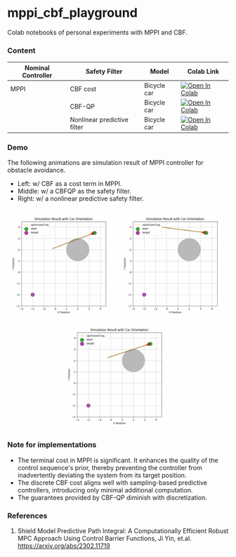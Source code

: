 # mppi_cbf_playground
Colab notebooks of personal experiments with MPPI and CBF.

### Content


| Nominal Controller | Safety Filter               | Model       | Colab Link                                                                                                                                                                                     |
| ------------------ | --------------------------- | ----------- | ---------------------------------------------------------------------------------------------------------------------------------------------------------------------------------------------- |
| MPPI               | CBF cost                    | Bicycle car | [![Open In Colab](https://colab.research.google.com/assets/colab-badge.svg)](https://colab.research.google.com/github/shaoanlu/mppi_cbf_playground/blob/main/bicycle_mppi_cbf_shielding.ipynb) |
|                    | CBF-QP                      | Bicycle car | [![Open In Colab](https://colab.research.google.com/assets/colab-badge.svg)](https://colab.research.google.com/github/shaoanlu/mppi_cbf_playground/blob/main/bicycle_mppi_cbf_shielding.ipynb) |
|                    | Nonlinear predictive filter | Bicycle car | [![Open In Colab](https://colab.research.google.com/assets/colab-badge.svg)](https://colab.research.google.com/github/shaoanlu/mppi_cbf_playground/blob/main/bicycle_mppi_cbf_shielding.ipynb) |

### Demo
The following animations are simulation result of MPPI controller for obstacle avoidance.
- Left: w/ CBF as a cost term in MPPI.
- Middle: w/ a CBFQP as the safety filter.
- Right: w/ a nonlinear predictive safety filter.
<p align="center">
  <img src="assets/mppi_anim.gif" width=250> <img src="assets/mppi_cbfqp_anim.gif" width=250> <img src="assets/mppi_shielding_anim.gif" width=250>
</p>


### Note for implementations
- The terminal cost in MPPI is significant. It enhances the quality of the control sequence's prior, thereby preventing the controller from inadvertently deviating the system from its target position.
- The discrete CBF cost aligns well with sampling-based predictive controllers, introducing only minimal additional computation.
- The guarantees provided by CBF-QP diminish with discretization.


### References
1. Shield Model Predictive Path Integral: A Computationally Efficient Robust MPC Approach Using Control Barrier Functions, Ji Yin, et.al. https://arxiv.org/abs/2302.11719
